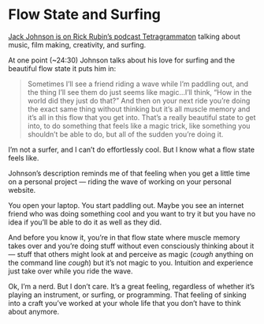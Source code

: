 # Flow State and Surfing

[Jack Johnson is on Rick Rubin’s podcast Tetragrammaton](https://www.tetragrammaton.com/content/jack-johnson-podcast) talking about music, film making, creativity, and surfing.

At one point (~24:30) Johnson talks about his love for surfing and the beautiful flow state it puts him in:

> Sometimes I’ll see a friend riding a wave while I’m paddling out, and the thing I’ll see them do just seems like magic...I’ll think, “How in the world did they just do that?” And then on your next ride you’re doing the exact same thing without thinking but it’s all muscle memory and it’s all in this flow that you get into. That’s a really beautiful state to get into, to do something that feels like a magic trick, like something you shouldn’t be able to do, but all of the sudden you’re doing it.

I’m not a surfer, and I can’t do effortlessly cool. But I know what a flow state feels like.

Johnson’s description reminds me of that feeling when you get a little time on a personal project — riding the wave of working on your personal website.

You open your laptop. You start paddling out. Maybe you see an internet friend who was doing something cool and you want to try it but you have no idea if you’ll be able to do it as well as they did.

And before you know it, you’re in that flow state where muscle memory takes over and you’re doing stuff without even consciously thinking about it — stuff that others might look at and perceive as magic (_cough_ anything on the command line _cough_) but it’s not magic to you. Intuition and experience just take over while you ride the wave.

Ok, I’m a nerd. But I don’t care. It’s a great feeling, regardless of whether it’s playing an instrument, or surfing, or programming. That feeling of sinking into a craft you’ve worked at your whole life that you don’t have to think about anymore.